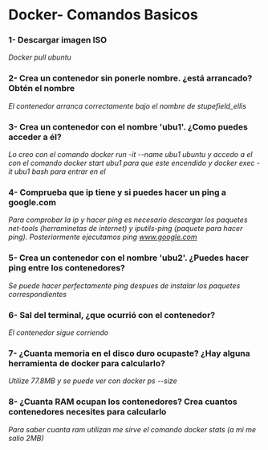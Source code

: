
# Docker- Comandos Basicos
### **1- Descargar imagen ISO**
 *Docker pull ubuntu*
### **2- Crea un contenedor sin ponerle nombre. ¿está arrancado? Obtén el nombre**
 *El contenedor arranca correctamente bajo el nombre de stupefield_ellis*
### **3-  Crea un contenedor con el nombre 'ubu1'. ¿Como puedes acceder a él?**
 *Lo creo con el comando docker run -it --name ubu1 ubuntu y accedo a el con el comando docker start ubu1 para que este encendido y docker exec -it ubu1 bash para entrar en el*

### **4- Comprueba que ip tiene y si puedes hacer un ping a google.com**
 *Para comprobar la ip y hacer ping es necesario descargar los paquetes net-tools (herraminetas de internet) y iputils-ping (paquete para hacer ping). Posteriormente ejecutamos ping www.google.com*
### **5- Crea un contenedor con el nombre 'ubu2'. ¿Puedes hacer ping entre los contenedores?**
 *Se puede hacer perfectamente ping despues de instalar los paquetes correspondientes*
### **6- Sal del terminal, ¿que ocurrió con el contenedor?**
 *El contenedor sigue corriendo*
### **7- ¿Cuanta memoria en el disco duro ocupaste? ¿Hay alguna herramienta de docker para calcularlo?**
 *Utilize 77.8MB y se puede ver con docker ps --size*
### **8- ¿Cuanta RAM ocupan los contenedores? Crea cuantos contenedores necesites para calcularlo**

 *Para saber cuanta ram utilizan me sirve el comando docker stats (a mi me salio 2MB)*

